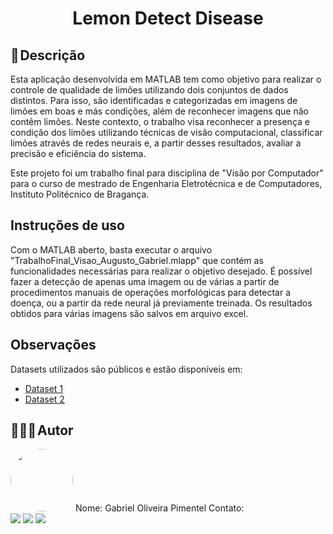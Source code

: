 <h1 align="center"> 
	Lemon Detect Disease
</h1>

## 📃 Descrição
Esta aplicação desenvolvida em MATLAB tem como objetivo para realizar o controle de qualidade de limões utilizando dois conjuntos de dados distintos. Para isso, são identificadas e categorizadas em imagens de limões em boas e más condições, além de reconhecer imagens que não contêm limões. Neste contexto, o trabalho visa reconhecer a presença e condição dos limões utilizando técnicas de visão computacional, classificar limões através de redes neurais e, a partir desses resultados, avaliar a precisão e eficiência do sistema.

Este projeto foi um trabalho final para disciplina de "Visão por Computador" para o curso de mestrado de Engenharia Eletrotécnica e de Computadores, Instituto Politécnico de Bragança. 

## Instruções de uso
Com o MATLAB aberto, basta executar o arquivo "TrabalhoFinal_Visao_Augusto_Gabriel.mlapp" que contém as funcionalidades necessárias para realizar o objetivo desejado. É possível fazer a detecção de apenas uma imagem ou de várias a partir de procedimentos manuais de operações morfológicas para detectar a doença, ou a partir da rede neural já previamente treinada. Os resultados obtidos para várias imagens são salvos em arquivo excel.

## Observações
Datasets utilizados são públicos e estão disponíveis em:
- [Dataset 1](https://www.kaggle.com/datasets/yusufemir/lemon-quality-dataset)
- [Dataset 2](https://www.kaggle.com/datasets/maciejadamiak/lemons-quality-control-dataset)

## 👨🏻‍💻 Autor
<img style="border-radius: 50%;" src="https://avatars.githubusercontent.com/u/63811493?v=4" width="100px;" alt=""/>
Nome: Gabriel Oliveira Pimentel
Contato:

<div> 
  <a href = "mailto:gabrieloliveirapimentel@hotmail.com"><img src="https://img.shields.io/badge/outlook-%230077B5?style=for-the-badge&logo=microsoftoutlook&logoColor=gabrieloliveirapimentel" target="_blank"></a>
    <a href = "mailto:pimentelgabriel.contato@gmail.com"><img src="https://img.shields.io/badge/-Gmail-%23333?style=for-the-badge&logo=gmail&logoColor=red" target="_blank"></a>
  <a href="https://www.linkedin.com/in/gabriel-oliveira-pimentel/" target="_blank"><img src="https://img.shields.io/badge/-LinkedIn-%230077B5?style=for-the-badge&logo=linkedin&logoColor=gabrieloliveirapimentel" target="_blank"></a>  
</div>


